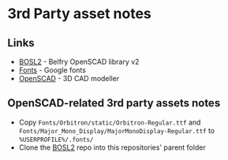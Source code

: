 # 3rd Party asset notes

## Links

- [BOSL2] - Belfry OpenSCAD library v2
- [Fonts] - Google fonts
- [OpenSCAD] - 3D CAD modeller

## OpenSCAD-related 3rd party assets notes

- Copy `Fonts/Orbitron/static/Orbitron-Regular.ttf` and `Fonts/Major_Mono_Display/MajorMonoDisplay-Regular.ttf` to `%USERPROFILE%/.fonts/`
- Clone the [BOSL2] repo into this repositories' parent folder

[BOSL2]: <https://github.com/BelfrySCAD/BOSL2.git>
[OpenSCAD]: <https://openscad.org/downloads.html>
[Fonts]: <https://fonts.google.com/>
